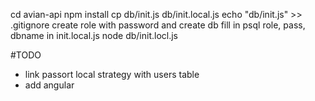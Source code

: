 cd avian-api
npm install
cp db/init.js db/init.local.js
echo "db/init.js" >> .gitignore
create role with password and create db
fill in psql role, pass, dbname in init.local.js
node db/init.locl.js

#TODO
- link passort local strategy with users table
- add angular
